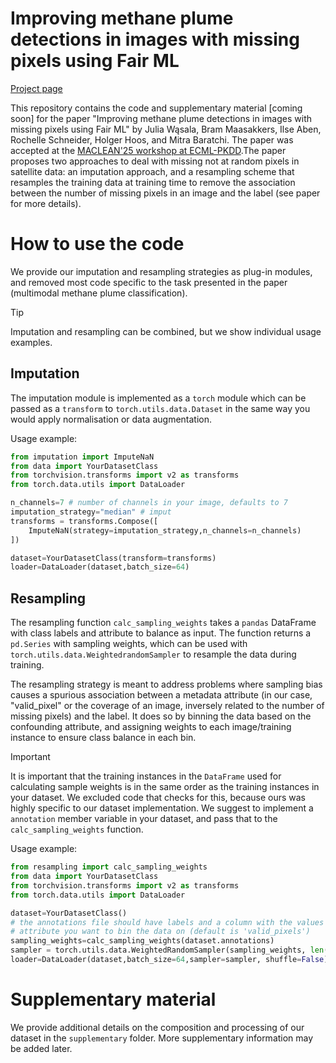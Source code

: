# Improving methane plume detections in images with missing pixels using Fair ML

[Project page](https://ada-research.github.io/maclean-missing-pixels/)

This repository contains the code and supplementary material [coming soon] for the paper "Improving methane plume detections in images with missing pixels using Fair ML" by Julia Wąsala, Bram Maasakkers, Ilse Aben, Rochelle Schneider, Holger Hoos, and Mitra Baratchi. The paper was accepted at the [MACLEAN'25 workshop at ECML-PKDD](https://sites.google.com/view/maclean25).The paper proposes two approaches to deal with missing not at random pixels in satellite data: an imputation approach, and a resampling scheme that resamples the training data at training time to remove the association between the number of missing pixels in an image and the label (see paper for more details). 

# How to use the code
We provide our imputation and resampling strategies as plug-in modules, and removed most code specific to the task presented in the paper (multimodal methane plume classification). 

> [!TIP]  
> Imputation and resampling can be combined, but we show individual usage examples. 

## Imputation
The imputation module is implemented as a `torch` module which can be passed as a `transform` to `torch.utils.data.Dataset` in the same way you would apply normalisation or data augmentation.

Usage example:
```python
from imputation import ImputeNaN
from data import YourDatasetClass
from torchvision.transforms import v2 as transforms
from torch.data.utils import DataLoader

n_channels=7 # number of channels in your image, defaults to 7
imputation_strategy="median" # imput
transforms = transforms.Compose([
    ImputeNaN(strategy=imputation_strategy,n_channels=n_channels)
])

dataset=YourDatasetClass(transform=transforms)
loader=DataLoader(dataset,batch_size=64)
```

## Resampling
The resampling function `calc_sampling_weights` takes a `pandas` DataFrame with class labels and attribute to balance as input. The function returns a `pd.Series` with sampling weights, which can be used with  `torch.utils.data.WeightedrandomSampler` to resample the data during training. 

The resampling strategy is meant to address problems where sampling bias causes a spurious association between a metadata attribute (in our case, "valid_pixel" or the coverage of an image, inversely related to the number of missing pixels) and the label. It does so by binning the data based on the confounding attribute, and assigning weights to each image/training instance to ensure class balance in each bin. 

> [!IMPORTANT]  
> It is important that the training instances in the `DataFrame` used for calculating sample weights is in the same order as the training instances in your dataset. We excluded code that checks for this, because ours was highly specific to our dataset implementation. We suggest to implement a `annotation` member variable in your dataset, and pass that to the `calc_sampling_weights` function. 

Usage example:
```python
from resampling import calc_sampling_weights
from data import YourDatasetClass
from torchvision.transforms import v2 as transforms
from torch.data.utils import DataLoader

dataset=YourDatasetClass()
# the annotations file should have labels and a column with the values of the 
# attribute you want to bin the data on (default is 'valid_pixels')
sampling_weights=calc_sampling_weights(dataset.annotations)
sampler = torch.utils.data.WeightedRandomSampler(sampling_weights, len(sampling_weights))
loader=DataLoader(dataset,batch_size=64,sampler=sampler, shuffle=False)
```

# Supplementary material
We provide additional details on the composition and processing of our dataset in the `supplementary` folder. More supplementary information may be added later. 